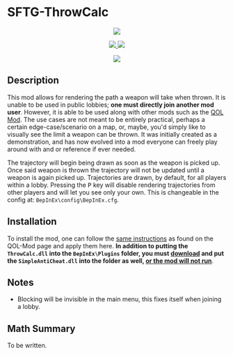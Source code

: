 # SFTG-ThrowCalc

<p align="center">
  <a href="https://forthebadge.com">
    <img src="https://forthebadge.com/images/badges/made-with-c-sharp.svg">
  </a>
</p>
<p align="center">
  <a href="https://github.com/Mn0ky/SFTG-ThrowCalc/releases/latest">
    <img src="https://img.shields.io/github/downloads/Mn0ky/SFTG-ThrowCalc/total?label=Github%20downloads&logo=github">
  </a>
  <a href="https://opensource.org/licenses/MIT">
    <img src="https://img.shields.io/badge/MIT-blue.svg">
  </a>
</p>

<p align="center">
  <a href="">
    <img src="https://user-images.githubusercontent.com/67206766/164878782-5c3bddef-0c00-4561-bb88-fd3a00e42b03.gif">
  </a>
</p>

## Description

This mod allows for rendering the path a weapon will take when thrown. It is unable to be used in public lobbies; **one must directly join another mod user**. However, 
it is able to be used along with other mods such as the [QOL Mod](https://github.com/Mn0ky/QOL-Mod). The use cases are not meant to be entirely practical, perhaps a certain edge-case/scenario on a
map, or, maybe, you'd simply like to visually see the limit a weapon can be thrown. It was initially created as a demonstration, and has now evolved into a 
mod everyone can freely play around with and or reference if ever needed.

The trajectory will begin being drawn as soon as the weapon is picked up. Once said weapon is thrown the trajectory will not be updated until a weapon is again picked up. 
Trajectories are drawn, by default, for all players within a lobby. Pressing the <kbd>P</kbd> key will disable rendering trajectories from other players and will let you see
only your own. This is changeable in the config at: ``BepInEx\config\BepInEx.cfg``.

## Installation

To install the mod, one can follow the [same instructions](https://github.com/Mn0ky/QOL-Mod/#installation) as found on the QOL-Mod page and apply them here. 
**In addition to putting the ``ThrowCalc.dll`` into the ``BepInEx\Plugins`` folder, you must [download](https://github.com/Mn0ky/SFTG-SimpleAntiCheat/releases/latest/download/SimpleAntiCheat.dll) and put the ``SimpleAntiCheat.dll`` into the folder as well, 
<ins>or the mod will not run</ins>**.

## Notes

- Blocking will be invisible in the main menu, this fixes itself when joining a lobby.

## Math Summary
To be written.
